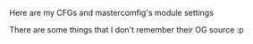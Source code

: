Here are my CFGs and mastercomfig's module settings 

There are some things that I don't remember their OG source :p
